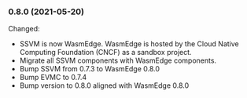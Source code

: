 ### 0.8.0 (2021-05-20)

Changed:

* SSVM is now WasmEdge. WasmEdge is hosted by the Cloud Native Computing Foundation (CNCF) as a sandbox project.
* Migrate all SSVM components with WasmEdge components.
* Bump SSVM from 0.7.3 to WasmEdge 0.8.0
* Bump EVMC to 0.7.4
* Bump version to 0.8.0 aligned with WasmEdge 0.8.0
